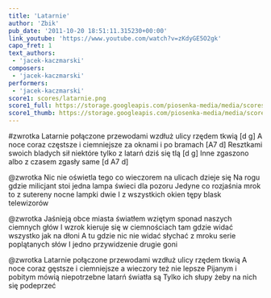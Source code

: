 ```yaml
---
title: 'Latarnie'
author: 'Zbik'
pub_date: '2011-10-20 18:51:11.315230+00:00'
link_youtube: 'https://www.youtube.com/watch?v=zKdyGE5O2gk'
capo_fret: 1
text_authors:
 - 'jacek-kaczmarski'
composers:
 - 'jacek-kaczmarski'
performers:
 - 'jacek-kaczmarski'
score1: scores/latarnie.png
score1_full: https://storage.googleapis.com/piosenka-media/media/scores/latarnie.png
score1_thumb: https://storage.googleapis.com/piosenka-media/media/scores/latarnie.png.180x0_q85_upscale.jpg
---
```


#zwrotka
Latarnie połączone przewodami wzdłuż ulicy rzędem tkwią [d g]
A noce coraz częstsze i ciemniejsze za oknami i po bramach [A7 d]
Resztkami swoich bladych sił niektóre tylko z latarń dziś się tlą [d g]
Inne zgaszono albo z czasem zgasły same [d A7 d]

@zwrotka
Nic nie oświetla tego co wieczorem na ulicach dzieje się
Na rogu gdzie milicjant stoi jedna lampa świeci dla pozoru
Jedyne co rozjaśnia mrok to z sutereny nocne lampki dwie
I z wszystkich okien tępy blask telewizorów

@zwrotka
Jaśnieją obce miasta światłem wziętym sponad naszych ciemnych głów
I wzrok kieruje się w ciemnościach tam gdzie widać wszystko jak na dłoni
A tu gdzie nic nie widać słychać z mroku serie poplątanych słów
I jedno przywidzenie drugie goni

@zwrotka
Latarnie połączone przewodami wzdłuż ulicy rzędem tkwią
A noce coraz gęstsze i ciemniejsze a wieczory też nie lepsze
Pijanym i pobitym mówią niepotrzebne latarń światła są
Tylko ich słupy żeby na nich się podeprzeć